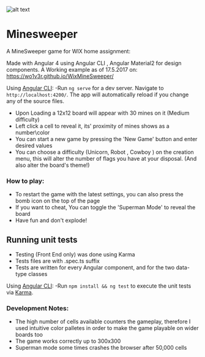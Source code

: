 ![alt text](https://preview.ibb.co/c141fk/Selection_053.png)
# Minesweeper
A MineSweeper game for WIX home assignment:

Made with Angular 4 using Angular CLI , Angular Material2 for design components.
A Working example as of 17.5.2017 on: https://wo1v3r.github.io/WixMineSweeper/

Using [Angular CLI](https://github.com/angular/angular-cli):
-Run `ng serve` for a dev server. Navigate to `http://localhost:4200/`. The app will automatically reload if you change any of the source files.
- Upon Loading a 12x12 board will appear with 30 mines on it (Medium difficulty)
- Left click a cell to reveal it, its' proximity of mines shows as a number\color
- You can start a new game by pressing the 'New Game' button and enter desired values
- You can choose a difficulty (Unicorn, Robot , Cowboy ) on the creation menu, this will alter the number of flags you have at your disposal. (And also alter the board's theme!)

### How to play:

- To restart the game with the latest settings, you can also press the bomb icon on the top of the page
- If you want to cheat, You can toggle the 'Superman Mode' to reveal the board
- Have fun and don't explode!


## Running unit tests

- Testing (Front End only) was done using Karma
- Tests files are with <Name>.spec.ts suffix 
- Tests are written for every Angular component, and for the two data-type classes

Using [Angular CLI](https://github.com/angular/angular-cli):
-Run `npm install && ng test` to execute the unit tests via [Karma](https://karma-runner.github.io).


### Development Notes:

- The high number of cells available counters the gameplay, therefore I used intuitive color palletes in order to make the game playable on wider boards too
- The game works correctly up to 300x300
- Superman mode some times crashes the browser after 50,000 cells

